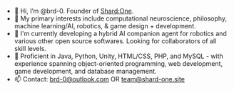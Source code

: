 - 👋 Hi, I’m @brd-0. Founder of [Shard:One](https://shard-one.site).
- 🤔 My primary interests include computational neuroscience, philosophy, machine learning/AI, robotics, & game design + development.
- 🤖 I'm currently developing a hybrid AI companion agent for robotics and various other open source softwares. Looking for collaborators of all skill levels.
- 🎨 Proficient in Java, Python, Unity, HTML/CSS, PHP, and MySQL - with experience spanning object-oriented programming, web development, game development, and database management. 
- 📫 Contact: brd-0@outlook.com OR team@shard-one.site

<!---
brd-0/brd-0 is a ✨ special ✨ repository because its `README.md` (this file) appears on your GitHub profile.
You can click the Preview link to take a look at your changes.
--->

  

